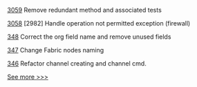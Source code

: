 
[3059](https://github.com/hyperledger/besu/pull/3059) Remove redundant method and associated tests

[3058](https://github.com/hyperledger/besu/pull/3058) [2982] Handle operation not permitted exception (firewall)

[348](https://github.com/hyperledger/cello/pull/348) Correct the org field name and remove unused fields

[347](https://github.com/hyperledger/cello/pull/347) Change Fabric nodes naming 

[346](https://github.com/hyperledger/cello/pull/346) Refactor channel creating and channel cmd.


[See more >>>](https://start-here.hyperledger.org/pull-requests)
